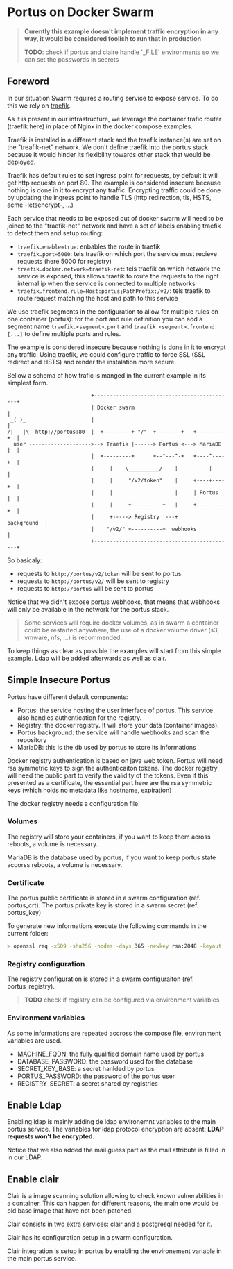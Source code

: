 # Portus on Docker Swarm

> **Curently this example doesn't implement traffic encryption in any way, it would be considered foolish to run that in production**
>
> **TODO**: check if portus and claire handle '_FILE' environments so we can set the passwords in secrets

## Foreword

In our situation Swarm requires a routing service to expose service. To do this we rely on [traefik](https://traefik.io).

As it is present in our infrastructure, we leverage the container trafic router (traefik here) in place of Nginx in the docker compose examples.

Traefik is installed in a different stack and the traefik instance(s) are set on the "treafik-net" network. We don't define traefik into the portus stack because it would hinder its flexibility towards other stack that would be deployed.

Traefik has default rules to set ingress point for requests, by default it will get http requests on port 80. The example is considered insecure because nothing is done in it to encrypt any traffic. Encrypting traffic could be done by updating the ingress point to handle TLS (http redirection, tls, HSTS, acme -letsencrypt-, ...)

Each service that needs to be exposed out of docker swarm will need to be joined to the "traefik-net" network and have a set of labels enabling traefik to detect them and setup routing:

* ```traefik.enable=true```: enbables the route in traefik
* ```traefik.port=5000```: tels traefik on which port the service must recieve requests (here 5000 for registry)
* ```traefik.docker.network=traefik-net```: tels traefik on which network the service is exposed, this allows traefik to route the requests to the right internal ip when the service is connected to multiple networks
* ```traefik.frontend.rule=Host:portus;PathPrefix:/v2/```: tels traefik to route request matching the host and path to this service

We use traefik segments in the configuration to allow for multiple rules on one container (portus): for the port and rule definition you can add a segment name ```traefik.<segment>.port``` and ```traefik.<segment>.frontend.[...]``` to define multiple ports and rules.

The example is considered insecure because nothing is done in it to encrypt any traffic. Using traefik, we could configure traffic to force SSL (SSL redirect and HSTS) and render the instalation more secure.

Bellow a schema of how trafic is manged in the current example in its simplest form.

```asciiart
                           +---------------------------------------------+
                           | Docker swarm                                |
 _( )_                     |                                             |
/|   |\  http://portus:80  |  +---------+ "/"  +--------+   +---------+  |
  user -------------------->--> Traefik |------> Portus <---> MariaDB |  |
                           |  +---------+      +--^---^-+   +----^----+  |
                           |     |    \__________/    |          |       |
                           |     |     "/v2/token"    |     +----+----+  |
                           |     |                    |     | Portus  |  |
                           |     |     +----------+   |     +---------+  |
                           |     +-----> Registry |---+      background  |
                           |    "/v2/" +----------+  webhooks            |
                           +---------------------------------------------+
```

So basicaly:

* requests to ```http://portus/v2/token``` will be sent to portus
* requests to ```http://portus/v2/``` will be sent to registry
* requests to ```http://portus``` will be sent to portus

Notice that we didn't expose portus webhooks, that means that webhooks will only be available in the network for the portus stack.

> Some services will require docker volumes, as in swarm a container could be restarted anywhere, the use of a docker volume driver (s3, vmware, nfs, ...) is recommended.

To keep things as clear as possible the examples will start from this simple example. Ldap will be added afterwards as well as clair.

## Simple Insecure Portus

Portus have different default components:

* Portus: the service hosting the user interface of portus. This service also handles authentication for the registry.
* Registry: the docker registry. It will store your data (container images).
* Portus background: the service will handle webhooks and scan the repository
* MariaDB: this is the db used by portus to store its informations

Docker registry authentication is based on java web token. Portus will need rsa symmetric keys to sign the authenticaiton tokens. The docker registry will need the public part to verify the validity of the tokens. Even if this presented as a certificate, the essential part here are the rsa symmetric keys (which holds no metadata like hostname, expiration)

The docker registry needs a configuration file.

### Volumes

The registry will store your containers, if you want to keep them across reboots, a volume is necessary.

MariaDB is the database used by portus, if you want to keep portus state accorss reboots, a volume is necessary.

### Certificate

The portus public certificate is stored in a swarm configuration (ref. portus_crt).
The portus private key is stored in a swarm secret (ref. portus_key)

To generate new informations execute the following commands in the current folder:

```bash
> openssl req -x509 -sha256 -nodes -days 365 -newkey rsa:2048 -keyout ./secrets/portus.key -out ./secrets/portus.crt
```

### Registry configuration

The registry configuration is stored in a swarm configuraiton (ref. portus_registry).

> **TODO** check if registry can be configured via environment variables

### Environment variables

As some informations are repeated accross the compose file, environment variables are used.

* MACHINE_FQDN: the fully qualified domain name used by portus
* DATABASE_PASSWORD: the password used for the database
* SECRET_KEY_BASE: a secret hanlded by portus
* PORTUS_PASSWORD: the password of the portus user
* REGISTRY_SECRET: a secret shared by registries

## Enable Ldap

Enabling ldap is mainly adding de ldap environemnt variables to the main portus service.
The variables for ldap protocol encryption are absent: **LDAP requests won't be encrypted**.

Notice that we also added the mail guess part as the mail attribute is filled in in our LDAP.

## Enable clair

Clair is a image scanning solution allowing to check known vulnerabilities in a container. This can happen for different reasons, the main one would be old base image that have not been patched.

Clair consists in two extra services: clair and a postgresql needed for it.

Clair has its configuration setup in a swarm configuration.

Clair integration is setup in portus by enabling the environement variable in the main portus service.
